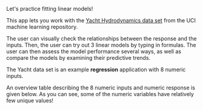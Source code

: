 Let's practice fitting linear models!  

This app lets you work with the [Yacht Hydrodynamics data set](https://archive-beta.ics.uci.edu/ml/datasets/243) from the UCI machine learning repository.  

The user can visually check the relationships between the response and the inputs. Then, the user can try out 3 linear models by typing in formulas. The user can then assess the model performance several ways, as well as compare the models by examining their predictive trends.  

The Yacht data set is an example **regression** application with 8 numeric inputs.  

An overview table describing the 8 numeric inputs and numeric response is given below. As you can see, some of the numeric variables have relatively few unique values!  